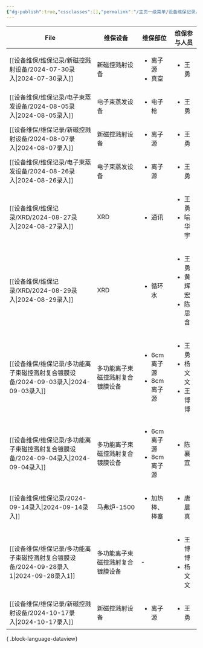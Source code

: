 ```yaml
---
{"dg-publish":true,"cssclasses":[],"permalink":"/主页一级菜单/设备维保记录/","dgPassFrontmatter":true}
---
```


| File                                                           | 维保设备             | 维保部位                                    | 维保参与人员                                       |
| -------------------------------------------------------------- | ---------------- | --------------------------------------- | -------------------------------------------- |
| [[设备维保/维保记录/新磁控溅射设备/2024-07-30录入\|2024-07-30录入]]            | 新磁控溅射设备          | <ul><li>离子源</li><li>真空</li></ul>        | <ul><li>王勇</li></ul>                         |
| [[设备维保/维保记录/电子束蒸发设备/2024-08-05录入\|2024-08-05录入]]            | 电子束蒸发设备          | <ul><li>电子枪</li></ul>                   | <ul><li>王勇</li></ul>                         |
| [[设备维保/维保记录/新磁控溅射设备/2024-08-07录入\|2024-08-07录入]]            | 新磁控溅射设备          | <ul><li>离子源</li></ul>                   | <ul><li>王勇</li></ul>                         |
| [[设备维保/维保记录/电子束蒸发设备/2024-08-26录入\|2024-08-26录入]]            | 电子束蒸发设备          | <ul><li>离子源</li></ul>                   | <ul><li>王勇</li></ul>                         |
| [[设备维保/维保记录/XRD/2024-08-27录入\|2024-08-27录入]]                | XRD              | <ul><li>通讯</li></ul>                    | <ul><li>王勇</li><li>喻华宇</li></ul>             |
| [[设备维保/维保记录/XRD/2024-08-29录入\|2024-08-29录入]]                | XRD              | <ul><li>循环水</li></ul>                   | <ul><li>王勇</li><li>黄辉宏</li><li>陈思含</li></ul> |
| [[设备维保/维保记录/多功能离子束磁控溅射复合镀膜设备/2024-09-03录入\|2024-09-03录入]]   | 多功能离子束磁控溅射复合镀膜设备 | <ul><li>6cm离子源</li><li>8cm离子源</li></ul> | <ul><li>王勇</li><li>杨文文</li><li>王博博</li></ul> |
| [[设备维保/维保记录/多功能离子束磁控溅射复合镀膜设备/2024-09-04录入\|2024-09-04录入]]   | 多功能离子束磁控溅射复合镀膜设备 | <ul><li>6cm离子源</li><li>8cm离子源</li></ul> | <ul><li>陈襄宜</li></ul>                        |
| [[设备维保/维保记录/2024-09-14录入\|2024-09-14录入]]                    | 马弗炉-1500         | <ul><li>加热棒、棒塞</li></ul>                | <ul><li>唐晨真</li></ul>                        |
| [[设备维保/维保记录/多功能离子束磁控溅射复合镀膜设备/2024-09-28录入1\|2024-09-28录入1]] | 多功能离子束磁控溅射复合镀膜设备 | \-                                      | <ul><li>王博博</li><li>杨文文</li></ul>            |
| [[设备维保/维保记录/新磁控溅射设备/2024-10-17录入\|2024-10-17录入]]            | 新磁控溅射设备          | <ul><li>离子源</li></ul>                   | <ul><li>王勇</li></ul>                         |

{ .block-language-dataview}